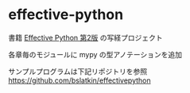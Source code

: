 # effective-python
書籍 [Effective Python 第2版](https://www.oreilly.co.jp/books/9784873119175/) の写経プロジェクト

各章毎のモジュールに mypy の型アノテーションを追加

サンプルプログラムは下記リポジトリを参照
https://github.com/bslatkin/effectivepython
